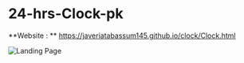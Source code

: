 # 24-hrs-Clock-pk

**Website : ** https://javeriatabassum145.github.io/clock/Clock.html

![Landing Page](https://github.com/javeriatabassum145/24-hrs-Clock-pk/clock.jpg)
